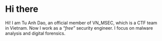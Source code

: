 <!--
<a>
<img src="https://streak-stats.demolab.com/?user=qynklee&theme=github_dark&layout=compact"/> 
</a>
-->

<!-- ![](http://github-profile-summary-cards.vercel.app/api/cards/profile-details?username=Qynklee&theme=github_dark)
![](http://github-profile-summary-cards.vercel.app/api/cards/repos-per-language?username=Qynklee&theme=github_dark) 
![](http://github-profile-summary-cards.vercel.app/api/cards/most-commit-language?username=Qynklee&theme=github_dark) 
![](http://github-profile-summary-cards.vercel.app/api/cards/stats?username=Qynklee&theme=github_dark) 
![](http://github-profile-summary-cards.vercel.app/api/cards/productive-time?username=Qynklee&theme=github_dark&utcOffset=7)
<p align="left">
<a href="https://twitter.com/qynklee">
<img src="https://img.shields.io/twitter/follow/qynklee?style=for-the-badge&logo=X&&labelColor=000000&color=000000" />
</a>
</p> -->

# Hi there
Hi! I am Tu Anh Dao, an official member of VN_MSEC, which is a CTF team in Vietnam. Now I work as a *“free”* security engineer. I focus on malware analysis and digital forensics.